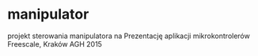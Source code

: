 # manipulator
projekt sterowania manipulatora na Prezentację aplikacji mikrokontrolerów Freescale, Kraków AGH 2015
